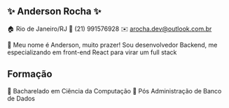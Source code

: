 ## ✨ Anderson Rocha ✨
🏠 Rio de Janeiro/RJ
📱 (21) 991576928
✉️ arocha.dev@outlook.com.br

👋 Meu nome é Anderson, muito prazer! Sou desenvolvedor Backend, me especializando em front-end React para virar um full stack

## Formação
📖 Bacharelado em Ciência da Computação
📖 Pós Administração de Banco de Dados

<!--
**arochaa/arochaa** is a ✨ _special_ ✨ repository because its `README.md` (this file) appears on your GitHub profile.

Here are some ideas to get you started:

- 🔭 I’m currently working on ...
- 🌱 I’m currently learning ...
- 👯 I’m looking to collaborate on ...
- 🤔 I’m looking for help with ...
- 💬 Ask me about ...
- 📫 How to reach me: ...
- 😄 Pronouns: ...
- ⚡ Fun fact: ...
-->
